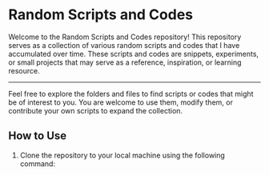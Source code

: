 # Random Scripts and Codes

Welcome to the Random Scripts and Codes repository! This repository serves as a collection of various random scripts and codes that I have accumulated over time. These scripts and codes are snippets, experiments, or small projects that may serve as a reference, inspiration, or learning resource.

****************************************************************************************************************************************************
Feel free to explore the folders and files to find scripts or codes that might be of interest to you. You are welcome to use them, modify them, or contribute your own scripts to expand the collection.

## How to Use

1. Clone the repository to your local machine using the following command:
